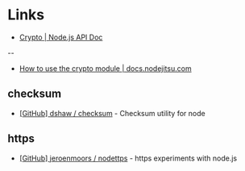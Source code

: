 # Links

* [Crypto | Node.js API Doc](http://nodejs.org/api/crypto.html)

--

* [How to use the crypto module | docs.nodejitsu.com](http://docs.nodejitsu.com/articles/cryptography/how-to-use-crypto-module)


## checksum

* [[GitHub] dshaw / checksum](https://github.com/dshaw/checksum) - Checksum utility for node


## https 

* [[GitHub] jeroenmoors / nodettps](https://github.com/jeroenmoors/nodettps) - https experiments with node.js